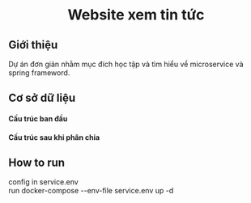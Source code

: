 <h1 align="center" id="title">Website xem tin tức</h1>
<h2>Giới thiệu</h2>
<p id="description">Dự án đơn giản nhằm mục đích học tập và tìm hiểu về microservice và spring frameword.</p>
<h2>Cơ sở dữ liệu</h2>
<h4>Cấu trúc ban đầu</h4>
<h4>Cấu trúc sau khi phân chia</h4>
<h2>How to run</h2>
config in service.env <br>
run docker-compose --env-file service.env up -d
